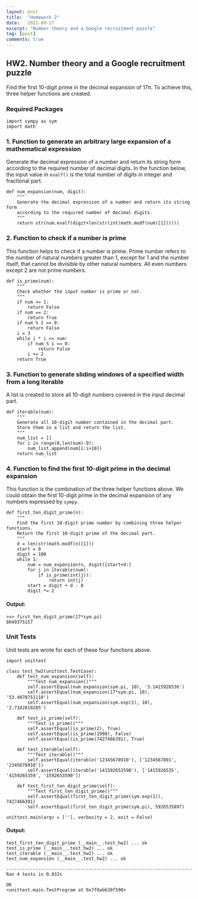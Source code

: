 ```yaml
---
layout: post
title:  "Homework 2"
date:   2021-09-17
excerpt: "Number theory and a Google recruitment puzzle"
tag: [post]
comments: true
---
```



## HW2. Number theory and a Google recruitment puzzle
Find the first 10-digit prime in the decimal expansion of 17π. To achieve this, three helper functions are created.

### Required Packages
```
import sympy as sym
import math
```

### 1. Function to generate an arbitrary large expansion of a mathematical expression
Generate the decimal expression of a number and return its string form according to the required number of decimal digits. In the function below, the input value in `evalf()` is the total number of digits in integer and fractional part.

```
def num_expansion(num, digit):
    """
    Generate the decimal expression of a number and return its string form
    according to the required number of decimal digits.
    """
    return str(num.evalf(digit+len(str(int(math.modf(num)[1])))))
```

### 2. Function to check if a number is prime
This function helps to check if a number is prime. Prime number refers to the number of natural numbers greater than 1, except for 1 and the number itself, that cannot be divisible by other natural numbers. All even numbers except 2 are not prime numbers.

```
def is_prime(num):
    """
    Check whether the input number is prime or not.
    """
    if num <= 1:
        return False
    if num == 2:
        return True
    if num % 2 == 0:
        return False
    i = 3
    while i * i <= num:
        if num % i == 0:
            return False
        i += 2
    return True
```

### 3. Function to generate sliding windows of a specified width from a long iterable
A list is created to store all 10-digit numbers covered in the input decimal part.

```
def iterable(num):
    """
    Generate all 10-digit number contained in the decimal part.
    Store them in a list and return the list.
    """
    num_list = []
    for i in range(0,len(num)-9):
        num_list.append(num[i:i+10])
    return num_list
```

### 4. Function to find the first 10-digit prime in the decimal expansion
This function is the combination of the three helper functions above. We could obtain the first 10-digit prime in the decimal expansion of any numbers expressed by `sympy`.

```
def first_ten_digit_prime(n):
    """
    Find the first 10-digit prime number by combining three helper functions.
    Return the first 10-digit prime of the decimal part.
    """
    d = len(str(math.modf(n)[1]))
    start = 0
    digit = 100
    while 1:
        num = num_expansion(n, digit)[start+d:]
        for j in iterable(num):
            if is_prime(int(j)):
                return int(j)
        start = digit + d - 8
        digit *= 2
```
#### Output:
```
>>> first_ten_digit_prime(17*sym.pi)
8649375157
```

### Unit Tests
Unit tests are wrote for each of these four functions above.

```
import unittest

class test_hw2(unittest.TestCase):
    def test_num_expansion(self):
        """Test num_expansion()"""
        self.assertEqual(num_expansion(sym.pi, 10), '3.1415926536')
        self.assertEqual(num_expansion(17*sym.pi, 10), '53.4070751110')
        self.assertEqual(num_expansion(sym.exp(1), 10), '2.7182818285')
    
    def test_is_prime(self):
        """Test is_prime()"""
        self.assertEqual(is_prime(2), True)
        self.assertEqual(is_prime(1998), False)
        self.assertEqual(is_prime(7427466391), True)
    
    def test_iterable(self):
        """Test iterable()"""
        self.assertEqual(iterable('12345678910'), ['1234567891', '2345678910'])
        self.assertEqual(iterable('141592653590'), ['1415926535', '4159265359', '1592653590'])
    
    def test_first_ten_digit_prime(self):
        """Test first_ten_digit_prime()"""
        self.assertEqual(first_ten_digit_prime(sym.exp(1)), 7427466391)
        self.assertEqual(first_ten_digit_prime(sym.pi), 5926535897)

unittest.main(argv = [''], verbosity = 2, exit = False)
```

#### Output:
```
test_first_ten_digit_prime (__main__.test_hw2) ... ok
test_is_prime (__main__.test_hw2) ... ok
test_iterable (__main__.test_hw2) ... ok
test_num_expansion (__main__.test_hw2) ... ok

----------------------------------------------------------------------
Ran 4 tests in 0.032s

OK
<unittest.main.TestProgram at 0x7f0ab630f590>
```
